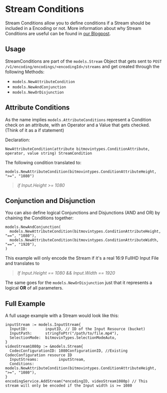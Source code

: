 # Stream Conditions

Stream Conditions allow you to define conditions if a Stream should be included in a Encoding or not.
More information about why Stream Conditions are useful can be found in [our Blogpost](https://bitmovin.com/stream-conditions-video-encoding-workflows/).

## Usage

StreamConditions are part of the `models.Stream` Object that gets sent to `POST /v1/encoding/encodings/<encodingId>/streams` and get created through the following Methods:

* `models.NewAttributeCondition` 
* `models.NewAndConjunction`
* `models.NewOrDisjunction`

## Attribute Conditions

As the name implies `models.AttributeConditions` represent a Condition check on an attribute, with an Operator and a Value that gets checked. (Think of it as a if statement)

Declaration:

```
NewAttributeCondition(attribute bitmovintypes.ConditionAttribute, operator, value string) StreamCondition
```

The following condition translated to:

`models.NewAttributeCondition(bitmovintypes.ConditionAttributeHeight, ">=", "1080")
`

> _if Input.Height >= 1080_

## Conjunction and Disjunction

You can also define logical Conjunctions and Disjunctions (AND and OR) by chaining the Conditions together:

```
models.NewAndConjunction(
  models.NewAttributeCondition(bitmovintypes.ConditionAttributeHeight, "==", "1080"),
  models.NewAttributeCondition(bitmovintypes.ConditionAttributeWidth, "==", "1920"),
)
```

This example will only encode the Stream if it's a real 16:9 FullHD Input File and translates to 

> _If Input.Height == 1080 && Input.Width == 1920_

The same goes for the `models.NewOrDisjunction` just that it represents a logical **OR** of all parameters.

## Full Example

A full usage example with a Stream would look like this:

```
inputStream := models.InputStream{
  InputID:        inputID, // ID of the Input Resource (bucket)
  InputPath:      stringToPtr("/path/to/file.mp4"),
  SelectionMode:  bitmovinTypes.SelectionModeAuto,
}
videoStream1080p := &models.Stream{
  CodecConfigurationID: 1080ConfigurationID, //Existing CodecConfiguration resource ID
  InputStreams:         inputStream,
  Conditions:           models.NewAttributeCondition(bitmovintypes.ConditionAttributeHeight, ">=", "1080"),
}
encodingService.AddStream(*encodingID, videoStream1080p) // This stream will only be encoded if the Input width is >= 1080
```
